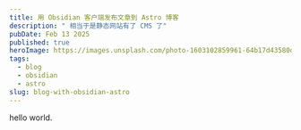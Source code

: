 ```yaml
---
title: 用 Obsidian 客户端发布文章到 Astro 博客
description: " 相当于是静态网站有了 CMS 了"
pubDate: Feb 13 2025
published: true
heroImage: https://images.unsplash.com/photo-1603102859961-64b17d43580d?crop=entropy&cs=tinysrgb&fit=max&fm=jpg&ixid=M3wzNjAwOTd8MHwxfHNlYXJjaHwxM3x8cnVubmluZ3xlbnwwfDB8fHwxNzM5NDI4NTQzfDA&ixlib=rb-4.0.3&q=80&w=800
tags:
  - blog
  - obsidian
  - astro
slug: blog-with-obsidian-astro
---
```


hello world.
